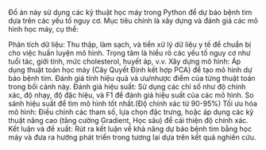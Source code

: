 Đồ án này sử dụng các kỹ thuật học máy trong Python để dự báo bệnh tim dựa trên các yếu tố nguy cơ. Mục tiêu chính là xây dựng và đánh giá các mô hình học máy, cụ thể:

 Phân tích dữ liệu: Thu thập, làm sạch, và tiền xử lý dữ liệu y tế để chuẩn bị cho việc huấn luyện mô hình. Trọng tâm là hiểu rõ các yếu tố nguy cơ như tuổi tác, giới tính, mức cholesterol, huyết áp, v.v.
 Xây dựng mô hình: Áp dụng thuật toán học máy (Cây Quyết Định kết hợp PCA) để tạo mô hình dự báo bệnh tim. Đánh giá tính hiệu quả và ưu/nhược điểm của từng thuật toán trong bối cảnh này.
 Đánh giá hiệu suất: Sử dụng các chỉ số như độ chính xác, độ nhạy, độ đặc hiệu, và F1 để đánh giá hiệu suất của các mô hình. So sánh hiệu suất để tìm mô hình tốt nhất.(Độ chính xác từ 90-95%)
 Tối ưu hóa mô hình: Điều chỉnh các tham số, lựa chọn đặc trưng, hoặc áp dụng các kỹ thuật nâng cao (tăng cường Gradient, Học sâu) để cải thiện độ chính xác.
 Kết luận và đề xuất: Rút ra kết luận về khả năng dự báo bệnh tim bằng học máy và đưa ra hướng phát triển trong tương lai dựa trên kết quả nghiên cứu.
